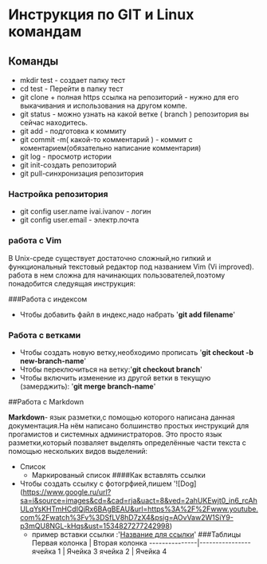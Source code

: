 # Инструкция по GIT и Linux командам

## Команды 
* mkdir test - создает папку тест
* cd test - Перейти в папку тест
* git clone + полная https ссылка на репозиторий - нужно для его выкачивания и использования на другом компе.
* git status - можно узнать на какой ветке ( branch ) репозитория вы сейчас находитесь.
* git add - подготовка к коммиту
* git commit -m( какой-то комментарий ) - коммит с коментарием(обязательно написание комментария)
* git log - просмотр истории
* git init-создать репозиторий
* git pull-синхронизация репозитория 
### Настройка репозитория
* git config user.name ivai.ivanov - логин
* git config user.email - электр.почта
### работа с Vim
В Unix-среде существует достаточно сложный,но гипкий и функциональный текстовый редактор под названием Vim (Vi improved). работа в нем сложна для начинающих пользователей,поэтому понадобится следуящая инструкция:

###Работа с индексом
* Чтобы добавить файл в индекс,надо набрать '**git add filename**'

### Работа с ветками
* Чтобы создать новую ветку,необходимо прописать '**git checkout -b new-branch-name**'
* Чтобы переключиться на ветку:'**git checkout branch**'
* Чтобы включить изменение из другой ветки в текущую (замерджить): '**git merge branch-name**'


##Работа с Markdown


**Markdown**- язык разметки,с помощью которого написана данная документация.На нём написано болшинство простых инструкций для прогамистов и системных администраторов. Это просто язык разметки,который позваляет выделять определённые части текста с помощью нескольких видов выделений:

* Список
    * Маркированый список
####Как вставлять ссылки
* Чтобы создать ссылку с фотогрфией,пишем '![Dog] (https://www.google.ru/url?sa=i&source=images&cd=&cad=rja&uact=8&ved=2ahUKEwjt0_in6_rcAhULqYsKHTmHCdIQjRx6BAgBEAU&url=https%3A%2F%2Fwww.youtube.com%2Fwatch%3Fv%3DSfLV8hD7zX4&psig=AOvVaw2W1SiY9-p3mQU8NGL-kHqs&ust=1534827277242998)
    * пример вставки ссылки :'[Название для ссылки](qeep.pro)'
###Таблицы
Первая колонка | Вторая колонка
---------------|----------------
ячейка 1       | Ячейка 3 
ячейка 2       | Ячейка 4

